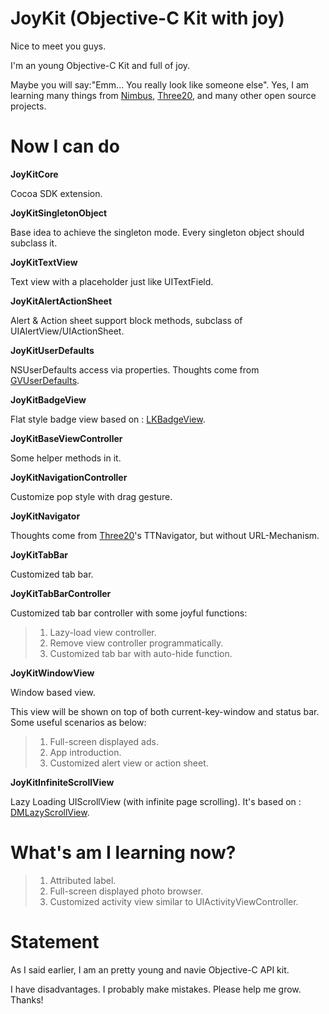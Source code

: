 JoyKit (Objective-C Kit with joy)
======

Nice to meet you guys. 

I'm an young Objective-C Kit and full of joy. 

Maybe you will say:"Emm... You really look like someone else". Yes, I am learning many things from [Nimbus](http://nimbuskit.info), [Three20](https://github.com/facebook/three20), and many other open source projects.

Now I can do
======

**JoyKitCore**

Cocoa SDK extension.


**JoyKitSingletonObject**

Base idea to achieve the singleton mode. Every singleton object should subclass it.


**JoyKitTextView**

Text view with a placeholder just like UITextField.


**JoyKitAlertActionSheet**

Alert & Action sheet support block methods, subclass of UIAlertView/UIActionSheet.


**JoyKitUserDefaults**

NSUserDefaults access via properties. Thoughts come from [GVUserDefaults](https://github.com/gangverk/GVUserDefaults).

**JoyKitBadgeView**

Flat style badge view based on : [LKBadgeView](https://github.com/lakesoft/LKbadgeView).


**JoyKitBaseViewController**

Some helper methods in it.


**JoyKitNavigationController**

Customize pop style with drag gesture.


**JoyKitNavigator**

Thoughts come from [Three20](https://github.com/facebook/three20)'s TTNavigator, but without URL-Mechanism.


**JoyKitTabBar**

Customized tab bar.


**JoyKitTabBarController**

Customized tab bar controller with some joyful functions:
>1. Lazy-load view controller.
>2. Remove view controller programmatically.
>3. Customized tab bar with auto-hide function.


**JoyKitWindowView**

Window based view.

This view will be shown on top of both current-key-window and status bar. Some useful scenarios as below:
>1. Full-screen displayed ads.
>2. App introduction.
>3. Customized alert view or action sheet.


**JoyKitInfiniteScrollView**

Lazy Loading UIScrollView (with infinite page scrolling). It's based on : [DMLazyScrollView](https://github.com/malcommac/DMLazyScrollView).




What's am I learning now?
======

>1. Attributed label.
>2. Full-screen displayed photo browser.
>3. Customized activity view similar to UIActivityViewController.



Statement
======

As I said earlier, I am an pretty young and navie Objective-C API kit. 

I have disadvantages. I probably make mistakes. Please help me grow. Thanks!
